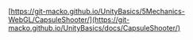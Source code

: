 [https://git-macko.github.io/UnityBasics/5Mechanics-WebGL/CapsuleShooter/](https://git-macko.github.io/UnityBasics/docs/CapsuleShooter/)
